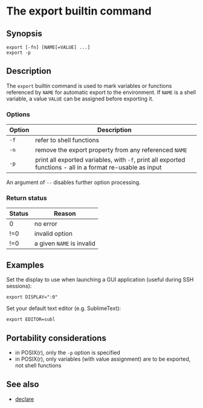 # The export builtin command

## Synopsis

    export [-fn] [NAME[=VALUE] ...]
    export -p

## Description

The `export` builtin command is used to mark variables or functions
referenced by `NAME` for automatic export to the environment. If `NAME`
is a shell variable, a value `VALUE` can be assigned before exporting
it.

### Options

|Option|Description|
|------|-----------|
|`-f`|refer to shell functions|
|`-n`|remove the export property from any referenced `NAME`|
|`-p`|print all exported variables, with `-f`, print all exported functions - all in a format re-usable as input|

An argument of `--` disables further option processing.

### Return status

|Status|Reason|
|------|------|
|0|no error|
|!=0|invalid option|
|!=0|a given `NAME` is invalid|

## Examples

Set the display to use when launching a GUI application (useful during
SSH sessions):

    export DISPLAY=":0"

Set your default text editor (e.g. SublimeText):

    export EDITOR=subl

## Portability considerations

-   in POSIX(r), only the `-p` option is specified
-   in POSIX(r), only variables (with value assignment) are to be
    exported, not shell functions

## See also

-   [declare](../../commands/builtin/declare.md)
